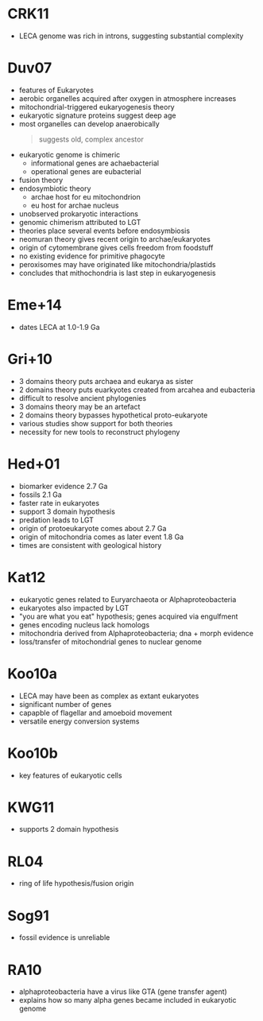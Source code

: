 # CRK11
* LECA genome was rich in introns, suggesting substantial complexity

# Duv07
* features of Eukaryotes
* aerobic organelles acquired after oxygen in atmosphere increases
* mitochondrial-triggered eukaryogenesis theory
* eukaryotic signature proteins suggest deep age
* most organelles can develop anaerobically
    > suggests old, complex ancestor
* eukaryotic genome is chimeric
    - informational genes are achaebacterial
    - operational genes are eubacterial
* fusion theory
* endosymbiotic theory
    - archae host for eu mitochondrion
    - eu host for archae nucleus
* unobserved prokaryotic interactions
* genomic chimerism attributed to LGT
* theories place several events before endosymbiosis
* neomuran theory gives recent origin to archae/eukaryotes
* origin of cytomembrane gives cells freedom from foodstuff
* no existing evidence for primitive phagocyte
* peroxisomes may have originated like mitochondria/plastids
* concludes that mithochondria is last step in eukaryogenesis

# Eme+14
* dates LECA at 1.0-1.9 Ga

# Gri+10
* 3 domains theory puts archaea and eukarya as sister
* 2 domains theory puts euarkyotes created from arcahea and eubacteria
* difficult to resolve ancient phylogenies
* 3 domains theory may be an artefact
* 2 domains theory bypasses hypothetical proto-eukaryote
* various studies show support for both theories
* necessity for new tools to reconstruct phylogeny

# Hed+01
* biomarker evidence 2.7 Ga
* fossils 2.1 Ga
* faster rate in eukaryotes
* support 3 domain hypothesis
* predation leads to LGT
* origin of protoeukaryote comes about 2.7 Ga
* origin of mitochondria comes as later event 1.8 Ga
* times are consistent with geological history

# Kat12
* eukaryotic genes related to Euryarchaeota or Alphaproteobacteria
* eukaryotes also impacted by LGT
* "you are what you eat" hypothesis; genes acquired via engulfment
* genes encoding nucleus lack homologs
* mitochondria derived from Alphaproteobacteria; dna + morph evidence
* loss/transfer of mitochondrial genes to nuclear genome

# Koo10a
* LECA may have been as complex as extant eukaryotes
* significant number of genes
* capapble of flagellar and amoeboid movement
* versatile energy conversion systems

# Koo10b
* key features of eukaryotic cells

# KWG11
* supports 2 domain hypothesis

# RL04
* ring of life hypothesis/fusion origin

# Sog91
* fossil evidence is unreliable

# RA10
* alphaproteobacteria have a virus like GTA (gene transfer agent)
* explains how so many alpha genes became included in eukaryotic genome